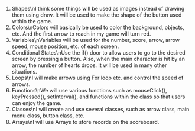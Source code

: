 1. Shapes\nI think some things will be used as images instead of drawing them using draw. It will be used to make the shape of the button used within the game.
2. Colors\nColors will basically be used to color the background, objects, etc. And the first arrow to reach in my game will turn red.
3. Variables\nVariables will be used for the number, score, arrow, arrow speed, mouse position, etc. of each screen.
4. Conditional States\nUse the if() door to allow users to go to the desired screen by pressing a button. Also, when the main character is hit by an arrow, the number of hearts drops. It will be used in many other situations.
5. Loops\nI will make arrows using For loop etc. and control the speed of arrows.
6. Functions\nWe will use various functions such as mouseClick(), keyPressed(), setInterval(), and functions within the class so that users can enjoy the game.
7. Classes\nI will create and use several classes, such as arrow class, main menu class, button class, etc.
8. Arrays\nI will use Arrays to store records on the scoreboard.

